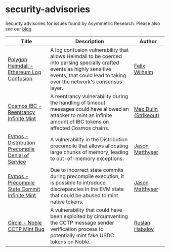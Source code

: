 # security-advisories
Security advisories for issues found by Asymmetric Research. Please also see our [blog](https://www.asymmetric.re/blog).

|Title|Description|Author|
|-----|-----------|------|
| [Polygon Heimdall - Ethereum Log Confusion](./advisories/2024-02-08_polygon-heimdall_ethereum-log-confusion.md) | A log confusion vulnerability that allows Heimdall to be coerced into parsing specially crafted events as highly sensitive events, that could lead to taking over the network's consensus layer. | [Felix Wilhelm](https://x.com/_fel1x) |
| [Cosmos IBC - Reentrancy Infinite Mint](./advisories/2024-04-16_cosmos_ibc-reentrancy-infinite-mint.md) | A reentrancy vulnerability during the handling of timeout messages could have allowed an attacker to mint an infinite amount of IBC tokens on affected Cosmos chains. | [Max Dulin (Strikeout)](https://x.com/Dooflin5) |
| [Evmos - Distribution Precompile Denial of Service](./advisories/2024-06-19_evmos_distribution-precompile-denial-of-service.md) | A vulnerability in the Distribution precompile that allows allocating large chunks of memory, leading to out-of-memory exceptions. | [Jason Matthyser](https://x.com/pleasew8t) |
| [Evmos - Precompile State Commit Infinite Mint](./advisories/2024-08-01_evmos_precompile-state-commit-ininite-mint.md) | Due to incorrect state commits during precompile execution, it is possible to introduce discrepancies in the EVM state that could be abused to mint native tokens.| [Jason Matthyser](https://x.com/pleasew8t) |
| [Circle - Noble CCTP Mint Bug](./advisories/2024-08-27_circle_noble-cctp-mint-bug.md) | A vulnerability that could have been exploited by circumventing the CCTP message sender verification process to potentially mint fake USDC tokens on Noble. | [Ruslan Habalov](https://x.com/evonide) |